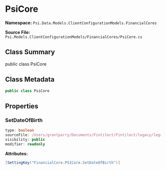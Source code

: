 # PsiCore

**Namespace:** `Psi.Data.Models.ClientConfigurationModels.FinancialCores`

**Source File:** `Psi.Models.ClientConfigurationModels/FinancialCores/PsiCore.cs`

## Class Summary

public class PsiCore

## Class Metadata

```typescript
public class PsiCore
```

## Properties

### SetDateOfBirth

```typescript
type: boolean
sourceFile: /Users/grantparry/Documents/Fintilect/Fintilect/legacy/legacy-apis/Psi.Models.ClientConfigurationModels/FinancialCores/PsiCore.cs
visibility: public
modifier: readonly
```

**Attributes:**
```csharp
[SettingKey("FinancialCore.PSICore.SetDateOfBirth")]
```
